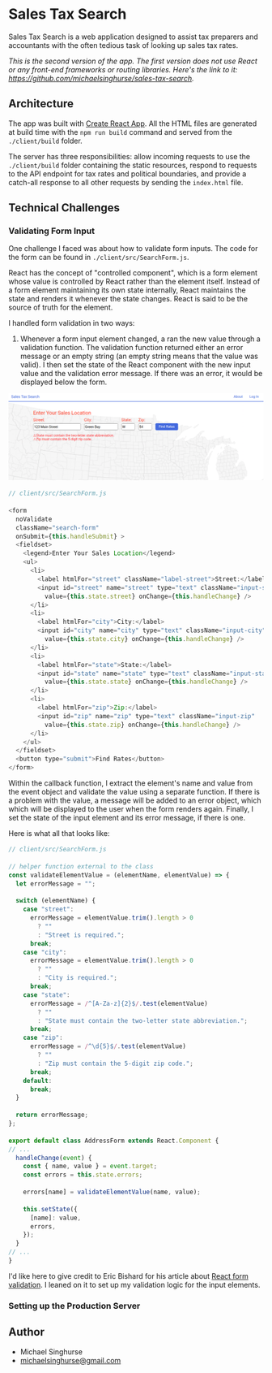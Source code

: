 # Sales Tax Search

Sales Tax Search is a web application designed to assist tax preparers and
accountants with the often tedious task of looking up sales tax rates.

*This is the second version of the app. The first version does not use React or
any front-end frameworks or routing libraries. Here's the link to it: 
https://github.com/michaelsinghurse/sales-tax-search.*

## Architecture
The app was built with [Create React App](https://create-react-app.dev/). All
the HTML files are generated at build time with the `npm run build` command and
served from the `./client/build` folder. 

The server has three responsibilities: allow incoming requests to use the 
`./client/build` folder containing the static resources, respond to requests to 
the API endpoint for tax rates and political boundaries, and provide a catch-all 
response to all other requests by sending the `index.html` file. 

## Technical Challenges
### Validating Form Input
One challenge I faced was about how to validate form inputs. The code for the
form can be found in `./client/src/SearchForm.js`.

React has the concept of "controlled component", which is a form element
whose value is controlled by React rather than the element itself. Instead of
a form element maintaining its own state internally, React maintains the state 
and renders it whenever the state changes. React is said to be the source of 
truth for the element.

I handled form validation in two ways:

1. Whenever a form input element changed, a ran the new value through a validation
function. The validation function returned either an error message or an empty
string (an empty string means that the value was valid). I then set the state of 
the React component with the new input value and the validation error message.
If there was an error, it would be displayed below the form.

![form-err.png](form-error.png)

```javascript
// client/src/SearchForm.js

<form 
  noValidate
  className="search-form" 
  onSubmit={this.handleSubmit} >
  <fieldset>
    <legend>Enter Your Sales Location</legend>
    <ul> 
      <li>
        <label htmlFor="street" className="label-street">Street:</label>
        <input id="street" name="street" type="text" className="input-street" 
          value={this.state.street} onChange={this.handleChange} />
      </li>
      <li>
        <label htmlFor="city">City:</label>
        <input id="city" name="city" type="text" className="input-city" 
          value={this.state.city} onChange={this.handleChange} />
      </li>
      <li>
        <label htmlFor="state">State:</label>
        <input id="state" name="state" type="text" className="input-state"
          value={this.state.state} onChange={this.handleChange} />
      </li>
      <li>
        <label htmlFor="zip">Zip:</label>
        <input id="zip" name="zip" type="text" className="input-zip" 
          value={this.state.zip} onChange={this.handleChange} />
      </li>
    </ul> 
  </fieldset>
  <button type="submit">Find Rates</button>
</form>
```

Within the callback function, I extract the element's name and value 
from the event object and validate the value using a separate function. If
there is a problem with the value, a message will be added to an error object,
which which will be displayed to the user when the form renders again. 
Finally, I set the state of the input element and its error message, if there
is one.

Here is what all that looks like:

```javascript
// client/src/SearchForm.js

// helper function external to the class
const validateElementValue = (elementName, elementValue) => {
  let errorMessage = "";

  switch (elementName) {
    case "street":
      errorMessage = elementValue.trim().length > 0
        ? ""
        : "Street is required.";
      break;
    case "city":
      errorMessage = elementValue.trim().length > 0 
        ? ""
        : "City is required.";
      break;
    case "state":
      errorMessage = /^[A-Za-z]{2}$/.test(elementValue)
        ? ""
        : "State must contain the two-letter state abbreviation.";
      break;
    case "zip":
      errorMessage = /^\d{5}$/.test(elementValue)
        ? ""
        : "Zip must contain the 5-digit zip code.";
      break;
    default:
      break;
  }

  return errorMessage;
};

export default class AddressForm extends React.Component {
// ...
  handleChange(event) {
    const { name, value } = event.target;
    const errors = this.state.errors;
    
    errors[name] = validateElementValue(name, value);

    this.setState({
      [name]: value,
      errors,
    });
  }
// ...
}
```

I'd like here to give credit to Eric Bishard for his article about [React form
validation](https://www.telerik.com/blogs/up-and-running-with-react-form-validation). 
I leaned on it to set up my validation logic for the input elements. 

### Setting up the Production Server


## Author
* Michael Singhurse
* michaelsinghurse@gmail.com

